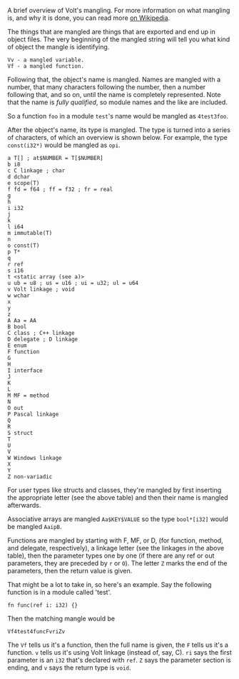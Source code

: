 A brief overview of Volt's mangling. For more information on what mangling is, and why it is done, you can read more [on Wikipedia](https://en.wikipedia.org/wiki/Name_mangling).

The things that are mangled are things that are exported and end up in object files. The very beginning of the mangled string will tell you what kind of object the mangle is identifying.

	Vv - a mangled variable.
	Vf - a mangled function.

Following that, the object's name is mangled. Names are mangled with a number, that many characters following the number, then a number following that, and so on, until the name is completely represented. Note that the name is *fully qualified*, so module names and the like are included.

So a function `foo` in a module `test`'s name would be mangled as `4test3foo`.

After the object's name, its type is mangled. The type is turned into a series of characters, of which an overview is shown below. For example, the type `const(i32*)` would be mangled as `opi`.

	a T[] ; at$NUMBER = T[$NUMBER]
	b i8
	c C linkage ; char
	d dchar
	e scope(T)
	f fd = f64 ; ff = f32 ; fr = real
	g
	h
	i i32
	j
	k
	l i64
	m immutable(T)
	n
	o const(T)
	p T*
	q
	r ref
	s i16
	t <static array (see a)>
	u ub = u8 ; us = u16 ; ui = u32; ul = u64
	v Volt linkage ; void
	w wchar
	x
	y
	z
	A Aa = AA
	B bool
	C class ; C++ linkage
	D delegate ; D linkage
	E enum
	F function
	G
	H
	I interface
	J
	K
	L
	M MF = method
	N
	O out
	P Pascal linkage
	Q
	R
	S struct
	T
	U
	V
	W Windows linkage
	X
	Y
	Z non-variadic

For user types like structs and classes, they're mangled by first inserting the appropriate letter (see the above table) and then their name is mangled afterwards.

Associative arrays are mangled `Aa$KEY$VALUE` so the type `bool*[i32]` would be mangled `AaipB`.

Functions are mangled by starting with F, MF, or D, (for function, method, and delegate, respectively), a linkage letter (see the linkages in the above table), then the parameter types one by one (if there are any ref or out parameters, they are preceded by `r` or `O`). The letter `Z` marks the end of the parameters, then the return value is given.

That might be a lot to take in, so here's an example. Say the following function is in a module called 'test'.

	fn func(ref i: i32) {}

Then the matching mangle would be

	Vf4test4funcFvriZv

The `Vf` tells us it's a function, then the full name is given, the `F` tells us it's a function. `v` tells us it's using Volt linkage (instead of, say, C). `ri` says the first parameter is an `i32` that's declared with `ref`. `Z` says the parameter section is ending, and `v` says the return type is `void`.